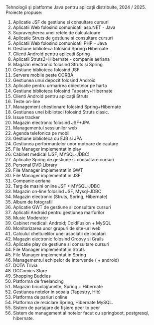 Tehnologii şi platforme Java pentru aplicaţii distribuite, 2024 / 2025. Proiecte propuse:

1. Aplicatie JSF de gestiune si consultare cursuri
2. Aplicatii Web folosind comunicatii asp.NET - Java 	
3. Supravegherea unei retele de calculatoare 	
4. Aplicatie Struts de gestiune si consultare cursuri
5. Aplicatii Web folosind comunicatii PHP – Java 	
6. Gestiune biblioteca folosind Spring+Hibernate 	
7. Clienti Android pentru aplicatii Spring
8. Aplicatii Struts2+Hibernate - companie aeriana
9. Magazin electronic folosind Struts si Spring 	
10. Gestiune biblioteca folosind JSF
11. Servere mobile peste CORBA 	
12. Gestiunea unui depozit folosind Android 	
13. Aplicatie pentru urmarirea obiectelor pe harta 	
14. Gestiune biblioteca folosind Tapestry+Hibernate 	
15. Clienti Android pentru aplicaţii Struts
16. Teste on-line
17. Management chestionare folosind Spring+Hibernate 	
18. Gestiunea unei biblioteci folosind Struts clasic. 	
19. Issue tracker 	
20. Magazin electronic folosind JSF+JPA 	
21. Managementul sessiunilor web
22. Agenda telefonica pe mobil
23. Gestiune biblioteca cu EJB si JPA
24. Gestiunea performantelor unor motoare de cautare 	
25. File Manager implementat in play
26. Cabinet medical (JSF, MYSQL-JDBC)
27. Aplicatie Spring de gestiune si consultare cursuri
28. Personal DVD Library
29. File Manager implementat in GWT
30. File Manager implementat in JSF
31. Companie aeriana
32. Targ de masini online JSF + MYSQL-JDBC
33. Magazin on-line folosind JSF, Mysql-JDBC
34. Magazin electronic (Struts, Spring, Hibernate)
35. Album de fotografii
36. Aplicatie GWT de gestiune si consultare cursuri
37. Aplicatii Android pentru gestiunea marfurilor
38. Music Moderator
39. Cabinet medical: Android; ColdFusion + MySQL
40. Monitorizarea unor grupuri de site-uri web
41. Calculul cheltuielilor unei asociatii de locatari
42. Magazin electronic folosind Groovy si Grails
43. Aplicatie play de gestiune si consultare cursuri
44. File Manager implementat in Struts
45. File Manager implementat in Spring
46. Managementul echipelor de interventie ( + android)
47. DOTA Trivia
48. DCComics Store
49. Shopping Buddies
50. Platforma de freelancing
51. Magazin bricolaj/unelte, Spring + Hibernate
52. Gestiunea notelor in scoala (Tapestry, Hib)
53. Platforma de pariuri online
54. Platforma de reciclare  Spring, Hibernate MySQL.
55. Sistem de partajare de fișiere peer to peer
56. Sistem de management al notelor facut cu springboot, postgresql, hibernate.



